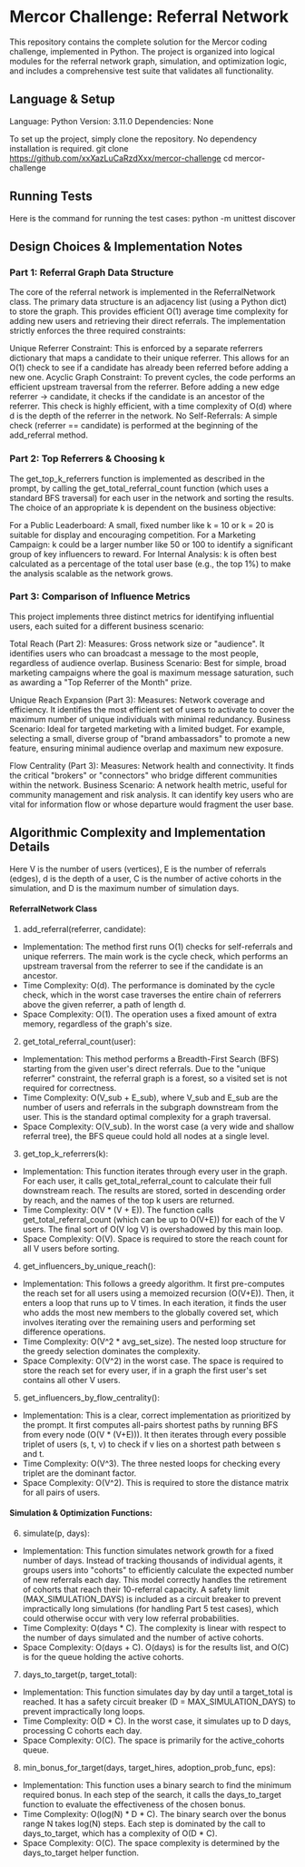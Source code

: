 # Mercor Challenge: Referral Network

This repository contains the complete solution for the Mercor coding challenge, implemented in Python. The project is organized into logical modules for the referral network graph, simulation, and optimization logic, and includes a comprehensive test suite that validates all functionality.

## Language & Setup

Language: Python
Version: 3.11.0
Dependencies: None

To set up the project, simply clone the repository. No dependency installation is required.
git clone https://github.com/xxXazLuCaRzdXxx/mercor-challenge
cd mercor-challenge

## Running Tests

Here is the command for running the test cases: python -m unittest discover

## Design Choices & Implementation Notes

### Part 1: Referral Graph Data Structure

The core of the referral network is implemented in the ReferralNetwork class. The primary data structure is an adjacency list (using a Python dict) to store the graph. This provides efficient O(1) average time complexity for adding new users and retrieving their direct referrals.
The implementation strictly enforces the three required constraints:

Unique Referrer Constraint: This is enforced by a separate referrers dictionary that maps a candidate to their unique referrer. This allows for an O(1) check to see if a candidate has already been referred before adding a new one.
Acyclic Graph Constraint: To prevent cycles, the code performs an efficient upstream traversal from the referrer. Before adding a new edge referrer -> candidate, it checks if the candidate is an ancestor of the referrer. This check is highly efficient, with a time complexity of O(d) where d is the depth of the referrer in the network.
No Self-Referrals: A simple check (referrer == candidate) is performed at the beginning of the add_referral method.

### Part 2: Top Referrers & Choosing k

The get_top_k_referrers function is implemented as described in the prompt, by calling the get_total_referral_count function (which uses a standard BFS traversal) for each user in the network and sorting the results.
The choice of an appropriate k is dependent on the business objective:

For a Public Leaderboard: A small, fixed number like k = 10 or k = 20 is suitable for display and encouraging competition.
For a Marketing Campaign: k could be a larger number like 50 or 100 to identify a significant group of key influencers to reward.
For Internal Analysis: k is often best calculated as a percentage of the total user base (e.g., the top 1%) to make the analysis scalable as the network grows.

### Part 3: Comparison of Influence Metrics

This project implements three distinct metrics for identifying influential users, each suited for a different business scenario:

Total Reach (Part 2):
Measures: Gross network size or "audience". It identifies users who can broadcast a message to the most people, regardless of audience overlap.
Business Scenario: Best for simple, broad marketing campaigns where the goal is maximum message saturation, such as awarding a "Top Referrer of the Month" prize.

Unique Reach Expansion (Part 3):
Measures: Network coverage and efficiency. It identifies the most efficient set of users to activate to cover the maximum number of unique individuals with minimal redundancy.
Business Scenario: Ideal for targeted marketing with a limited budget. For example, selecting a small, diverse group of "brand ambassadors" to promote a new feature, ensuring minimal audience overlap and maximum new exposure.

Flow Centrality (Part 3):
Measures: Network health and connectivity. It finds the critical "brokers" or "connectors" who bridge different communities within the network.
Business Scenario: A network health metric, useful for community management and risk analysis. It can identify key users who are vital for information flow or whose departure would fragment the user base.

## Algorithmic Complexity and Implementation Details

Here V is the number of users (vertices), E is the number of referrals (edges), d is the depth of a user, C is the number of active cohorts in the simulation, and D is the maximum number of simulation days.

#### ReferralNetwork Class

1. add_referral(referrer, candidate):
- Implementation: The method first runs O(1) checks for self-referrals and unique referrers. The main work is the cycle check, which performs an upstream traversal from the referrer to see if the candidate is an ancestor.
- Time Complexity: O(d). The performance is dominated by the cycle check, which in the worst case traverses the entire chain of referrers above the given referrer, a path of length d.
- Space Complexity: O(1). The operation uses a fixed amount of extra memory, regardless of the graph's size.

2. get_total_referral_count(user):

- Implementation: This method performs a Breadth-First Search (BFS) starting from the given user's direct referrals. Due to the "unique referrer" constraint, the referral graph is a forest, so a visited set is not required for correctness.
- Time Complexity: O(V_sub + E_sub), where V_sub and E_sub are the number of users and referrals in the subgraph downstream from the user. This is the standard optimal complexity for a graph traversal.
- Space Complexity: O(V_sub). In the worst case (a very wide and shallow referral tree), the BFS queue could hold all nodes at a single level.

3. get_top_k_referrers(k):

- Implementation: This function iterates through every user in the graph. For each user, it calls get_total_referral_count to calculate their full downstream reach. The results are stored, sorted in descending order by reach, and the names of the top k users are returned.
- Time Complexity: O(V * (V + E)). The function calls get_total_referral_count (which can be up to O(V+E)) for each of the V users. The final sort of O(V log V) is overshadowed by this main loop.
- Space Complexity: O(V). Space is required to store the reach count for all V users before sorting.

4. get_influencers_by_unique_reach():

- Implementation: This follows a greedy algorithm. It first pre-computes the reach set for all users using a memoized recursion (O(V+E)). Then, it enters a loop that runs up to V times. In each iteration, it finds the user who adds the most new members to the globally covered set, which involves iterating over the remaining users and performing set difference operations.
- Time Complexity: O(V^2 * avg_set_size). The nested loop structure for the greedy selection dominates the complexity.
- Space Complexity: O(V^2) in the worst case. The space is required to store the reach set for every user, if in a graph the first user's set contains all other V users.

5. get_influencers_by_flow_centrality():

- Implementation: This is a clear, correct implementation as prioritized by the prompt. It first computes all-pairs shortest paths by running BFS from every node (O(V * (V+E))). It then iterates through every possible triplet of users (s, t, v) to check if v lies on a shortest path between s and t.
- Time Complexity: O(V^3). The three nested loops for checking every triplet are the dominant factor.
- Space Complexity: O(V^2). This is required to store the distance matrix for all pairs of users.

#### Simulation & Optimization Functions:

6. simulate(p, days):

- Implementation: This function simulates network growth for a fixed number of days. Instead of tracking thousands of individual agents, it groups users into "cohorts" to efficiently calculate the expected number of new referrals each day. This model correctly handles the retirement of cohorts that reach their 10-referral capacity. A safety limit (MAX_SIMULATION_DAYS) is included as a circuit breaker to prevent impractically long simulations (for handling Part 5 test cases), which could otherwise occur with very low referral probabilities.
- Time Complexity: O(days * C). The complexity is linear with respect to the number of days simulated and the number of active cohorts.
- Space Complexity: O(days + C). O(days) is for the results list, and O(C) is for the queue holding the active cohorts.

7. days_to_target(p, target_total):

- Implementation: This function simulates day by day until a target_total is reached. It has a safety circuit breaker (D = MAX_SIMULATION_DAYS) to prevent impractically long loops.
- Time Complexity: O(D * C). In the worst case, it simulates up to D days, processing C cohorts each day.
- Space Complexity: O(C). The space is primarily for the active_cohorts queue.

8. min_bonus_for_target(days, target_hires, adoption_prob_func, eps):

- Implementation: This function uses a binary search to find the minimum required bonus. In each step of the search, it calls the days_to_target function to evaluate the effectiveness of the chosen bonus.
- Time Complexity: O(log(N) * D * C). The binary search over the bonus range N takes log(N) steps. Each step is dominated by the call to days_to_target, which has a complexity of O(D * C).
- Space Complexity: O(C). The space complexity is determined by the days_to_target helper function.

